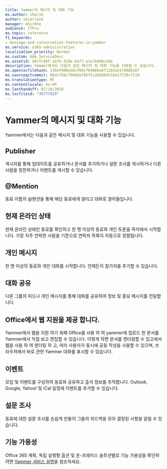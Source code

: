 ```yaml
---
title: Yammer의 메시지 및 대화 기능
ms.author: sharik
author: skjerland
manager: mnirkhe
audience: ITPro
ms.topic: reference
f1_keywords:
- message-and-conversation-features-in-yammer
ms.service: o365-administration
localization_priority: Normal
ms.custom: Adm_ServiceDesc
ms.assetid: d4cfc96f-147b-410a-baf7-a1ecb690c3de
description: Yammer에서는 다음과 같은 메시지 및 대화 기능을 사용할 수 있습니다.
ms.openlocfilehash: 23bef908e50cf68cfb9866e0f11031e1f808b16f
ms.sourcegitcommit: 96dc758c790ddaf05f5c2b836451b417729cf119
ms.translationtype: MT
ms.contentlocale: ko-KR
ms.lasthandoff: 07/18/2019
ms.locfileid: "35777929"
---
```

# <a name="message-and-conversation-features-in-yammer"></a>Yammer의 메시지 및 대화 기능

Yammer에서는 다음과 같은 메시지 및 대화 기능을 사용할 수 있습니다.
  
## <a name="publisher"></a>Publisher
<a name="bkmk_Publisher"> </a>

게시자를 통해 업데이트를 공유하거나 문서를 추가하거나 설문 조사를 게시하거나 다른 사람을 칭찬하거나 이벤트를 게시할 수 있습니다.
  
## <a name="mention"></a>@Mention
<a name="bkmk_AtMention"> </a>

동료 이름의 @멘션을 통해 해당 동료에게 알리고 대화로 끌어들입니다.
  
## <a name="online-now"></a>현재 온라인 상태
<a name="bkmk_OnlineNow"> </a>

현재 온라인 상태인 동료를 확인하고 한 명 이상의 동료와 개인 토론을 즉석에서 시작합니다. 가장 자주 연락한 사람을 기준으로 연락처 목록이 자동으로 정렬됩니다.
  
## <a name="private-messages"></a>개인 메시지
<a name="bkmk_PrivateMessages"> </a>

한 명 이상의 동료와 개인 대화를 시작합니다. 언제든지 참가자를 추가할 수 있습니다.
  
## <a name="share-conversations"></a>대화 공유
<a name="bkmk_ShareConversations"> </a>

다른 그룹의 피드나 개인 메시지를 통해 대화를 공유하여 정보 및 중요 메시지를 전달합니다.
  
## <a name="office-for-the-web-support"></a>Office에서 웹 지원을 제공 합니다.
<a name="bkmk_ShareConversations"> </a>

Yammer에서 웹을 지원 하기 위해 Office를 사용 하 여 yammer에 업로드 한 문서를 Yammer에서 직접 보고 편집할 수 있습니다. 이렇게 하면 문서를 렌더링할 수 있고에서 웹을 사용 하 여 렌더링 하 고, 여러 사용자가 동시에 공동 작성을 사용할 수 있으며, 브라우저에서 바로 관련 Yammer 대화를 표시할 수 있습니다.
  
## <a name="events"></a>이벤트
<a name="bkmk_Events"> </a>

모임 및 이벤트를 구성하여 동료와 공유하고 출석 정보를 추적합니다. Outlook, Google, Yahoo! 및 iCal 일정에 이벤트를 추가할 수 있습니다.
  
## <a name="polls"></a>설문 조사
<a name="bkmk_Polls"> </a>

동료에 대한 설문 조사를 손쉽게 만들어 그들의 피드백을 모아 결정된 사항을 알릴 수 있습니다.
  
## <a name="feature-availability"></a>기능 가용성
<a name="bkmk_Polls"> </a>

Office 365 계획, 독립 실행형 옵션 및 온-프레미스 솔루션별로 기능 가용성을 확인하려면 [Yammer 서비스 설명](yammer-service-description.md)을 참조하세요.
  

